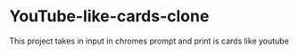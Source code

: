 # YouTube-like-cards-clone
This project takes in input in chromes prompt and print is cards like youtube
